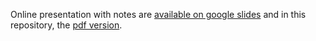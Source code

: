 Online presentation with notes are [available on google slides](https://docs.google.com/presentation/d/1yaYDvnFO5hTjqCP9kpYcLq4FpcqNh7bRemAHkT0GqKs/edit?usp=sharing)
and in this repository, the [pdf version](20190912_SunPyOverview_DavidPerezSuarez.pdf).
